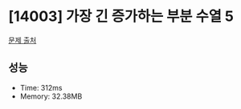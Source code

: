 # [14003] 가장 긴 증가하는 부분 수열 5

[문제 출처](https://www.acmicpc.net/problem/14003)

## 성능

- Time: 312ms
- Memory: 32.38MB